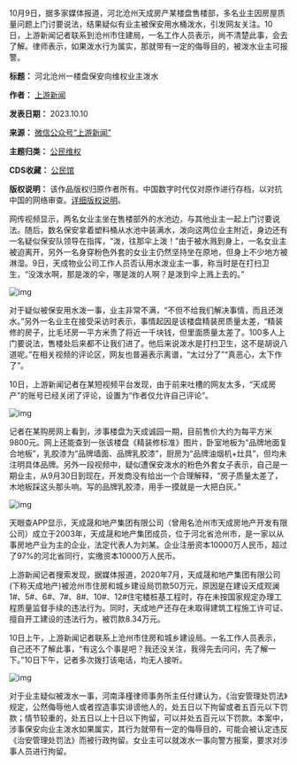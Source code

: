 10月9日，据多家媒体报道，河北沧州天成房产某楼盘售楼部，多名业主因房屋质量问题上门讨要说法，结果疑似有业主被保安用水桶泼水，引发网友关注。10日，上游新闻记者联系到沧州市住建局，一名工作人员表示，尚不清楚此事，会去了解。律师表示，如果泼水行为属实，那就带有一定的侮辱目的，被泼水业主可报警。




**标题：** 河北沧州一楼盘保安向维权业主泼水  

**作者：** [上游新闻](https://chinadigitaltimes.net/space/上游新闻)  

**发表日期：** 2023.10.10  

**来源：** [微信公众号“上游新闻”](https://web.archive.org/web/20231010145040/https://mp.weixin.qq.com/s/CY6DRq2QE1h2tq9a-3X3Xw)  

**主题归类：** [公民维权](https://chinadigitaltimes.net/space/公民维权)  

**CDS收藏：** [公民馆](https://chinadigitaltimes.net/space/%E5%85%AC%E6%B0%91%E9%A6%86)  

**版权说明：** 该作品版权归原作者所有。中国数字时代仅对原作进行存档，以对抗中国的网络审查。[详细版权说明](https://chinadigitaltimes.net/chinese/copyright)。


网传视频显示，两名女业主坐在售楼部外的水池边，与其他业主一起上门讨要说法。随后，数名保安拿着塑料桶从水池中装满水，泼向这两位业主附近，身边还有一名疑似保安队领导在指挥，“泼，往那伞上泼！”由于被水溅到身上，一名女业主被迫离开，另外一名身穿粉色外套的女业主仍然坚持坐在原地，但身上不少地方被淋湿。9日，天成物业公司工作人员否认用水泼业主一事，称当时是在打扫卫生，“没泼水啊，那是泼的伞，哪是泼的人啊？是泼到伞上溅上去的。”


![img](https://chinadigitaltimes.net/chinese/files/2023/10/post-701032-652564fe9d7e0.png)


对于疑似被保安用水泼一事，业主非常不满，“不但不给我们解决事情，而且还泼水。”另外一名业主在接受采访时表示，事情起因是该楼盘精装房质量太差，“精装修的房子，比毛坯房一平方米贵了将近一千块钱，但里面质量太差了。100多人上门要说法，售楼处后来都不让我们进了。他后来说泼水是打扫卫生，这不是胡说八道呢。”在相关视频的评论区，网友也普遍表示离谱，“太过分了”“真恶心，太下作了”。


10日，上游新闻记者在某短视频平台发现，由于前来吐槽的网友太多，“天成房产”的账号已经关闭了评论，设置为“作者仅允许自己评论”。


![img](https://chinadigitaltimes.net/chinese/files/2023/10/post-701032-652564fec2119.)


记者在某购房网上看到，涉事楼盘为天成诚园一期，目前售价大约为每平方米9800元。网上还能查到一张该楼盘《精装修标准》图片，卧室地板为“品牌地面复合地板”，乳胶漆为“品牌墙面、品牌乳胶漆”，厨房为“品牌油烟机+灶具”，但均未注明具体品牌。另外一段视频中，疑似遭保安泼水的粉色外套女子表示，自己是一期业主，从9月30日到现在，开发商没有给出一个合理解释，“房子质量太差了，木地板踩这头那头响。写的品牌乳胶漆，用手一摸就是一大把白灰。”


![img](https://chinadigitaltimes.net/chinese/files/2023/10/post-701032-652564feeaeca.png)


天眼查APP显示，天成晟和地产集团有限公司（曾用名沧州市天成房地产开发有限公司）成立于2003年，天成晟和地产集团成员，位于河北省沧州市，是一家以从事房地产业为主的企业，法定代表人为刘某。企业注册资本10000万人民币，超过了97%的河北省同行，实缴资本10000万人民币。


上游新闻记者搜索发现，据媒体报道，2020年7月，天成晟和地产集团有限公司(下称天成地产)被沧州市住房和城乡建设局罚款50万元，原因是在建设天成观澜1#、5#、6#、7#、8#、10#、12#住宅楼桩基工程时，存在未按国家规定办理工程质量监督手续的违法行为。同时，天成地产还存在未取得建筑工程施工许可证、擅自开工建设的违法行为，被罚款8.34万元。


10日上午，上游新闻记者联系上沧州市住房和城乡建设局。一名工作人员表示，自己还不了解此事，“有这么个事是吧？我还没关注，我得先去问问，先了解一下。”10日下午，记者多次拨打该电话，均无人接听。


![img](https://chinadigitaltimes.net/chinese/files/2023/10/post-701032-652564ff1a8fc.)


对于业主疑似被泼水一事，河南泽槿律师事务所主任付建认为，《治安管理处罚法》规定，公然侮辱他人或者捏造事实诽谤他人的，处五日以下拘留或者五百元以下罚款；情节较重的，处五日以上十日以下拘留，可以并处五百元以下罚款。本案中，涉事保安向业主泼水如果属实，其行为就带有一定的侮辱目的，可能会被认定违反《治安管理处罚法》而被行政拘留。女业主可以就泼水一事向警方报案，要求对涉事人员进行拘留。

